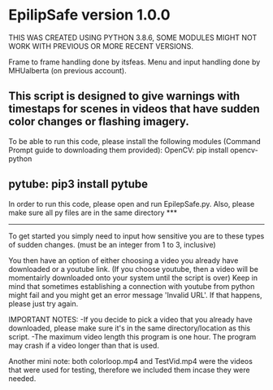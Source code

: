 # EpilipSafe version 1.0.0

THIS WAS CREATED USING PYTHON 3.8.6, SOME MODULES MIGHT NOT WORK WITH PREVIOUS OR MORE RECENT VERSIONS.

Frame to frame handling done by itsfeas. Menu and input handling done by MHUalberta (on previous account).

This script is designed to give warnings with timestaps for scenes in videos that have sudden color changes or flashing imagery.
------------------------------------------------------------------------------------------------------------------------------------------------------------
To be able to run this code, please install the following modules (Command Prompt guide to downloading them provided):
OpenCV: 
  pip install opencv-python

pytube:
  pip3 install pytube
------------------------------------------------------------------------------------------------------------------------------------------------------------

In order to run this code, please open and run EpilepSafe.py. Also, please make sure all py files are in the same directory ***

------------------------------------------------------------------------------------------------------------------------------------------------------------
To get started you simply need to input how sensitive you are to these types of sudden changes. (must be an integer from 1 to 3, inclusive)


You then have an option of either choosing a video you already have downloaded or a youtube link. (If you choose youtube, then a video will be momentairly 
downloaded onto your system until the script is over)
Keep in mind that sometimes establishing a connection with youtube from python might fail and you might get an error message 'Invalid URL'. If that happens,
please just try again.


IMPORTANT NOTES: 
-If you decide to pick a video that you already have downloaded, please make sure it's in the same directory/location as this script.
-The maximum video length this program is one hour. The program may crash if a video longer than that is used.

Another mini note: both colorloop.mp4 and TestVid.mp4 were the videos that were used for testing, therefore we included them incase they were needed.
